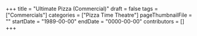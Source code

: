 +++
title = "Ultimate Pizza (Commercial)"
draft = false
tags = ["Commercials"]
categories = ["Pizza Time Theatre"]
pageThumbnailFile = ""
startDate = "1989-00-00"
endDate = "0000-00-00"
contributors = []
+++
